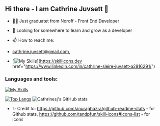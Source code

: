## Hi there - I am Cathrine Juvsett 👋

- 👩‍🎓 Just graduatet from Noroff - Front End Developer
- 🌱 Looking for somewhere to learn and grow as a developer

- 📫 How to reach me: 
- cathrine.juvsett@gmail.com, 
- [![My Skills](https://skillicons.dev/icons?i=linkedin)](https://skillicons.dev href="https://www.linkedin.com/in/cathrine-sleire-juvsett-a2816291/")



### Languages and tools: 
[![My Skills](https://skillicons.dev/icons?i=html,css,js,bootstrap,react,wordpress,vscode,xd,github&perline=3)](https://skillicons.dev)


[![Top Langs](https://github-readme-stats.vercel.app/api/top-langs/?username=cathrinesj&layout=donut-vertical)](https://github.com/anuraghazra/github-readme-stats) ![Cathrinesj's GitHub stats](https://github-readme-stats.vercel.app/api?username=cathrinesj&show_icons=true&theme=tokyonight) 


- ✨ Credit to: https://github.com/anuraghazra/github-readme-stats - for Github stats, https://github.com/tandpfun/skill-icons#icons-list - for icons
